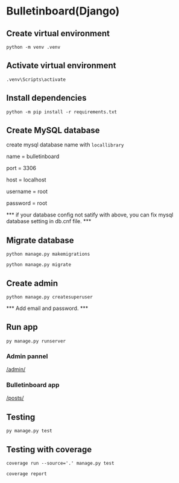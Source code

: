 # Bulletinboard(Django)

## Create virtual environment

`python -m venv .venv`

## Activate virtual environment

`.venv\Scripts\activate`

## Install dependencies

`python -m pip install -r requirements.txt`

## Create MySQL database

create mysql database name with `locallibrary`

name = bulletinboard

port = 3306

host = localhost

username = root

password = root

*** if your database config not satify with above, you can fix mysql database setting in db.cnf file. ***

## Migrate database

`python manage.py makemigrations`

`python manage.py migrate`

## Create admin

`python manage.py createsuperuser`

*** Add email and password. ***

## Run app

`py manage.py runserver`

### Admin pannel

[/admin/](http://localhost:8000/admin/)

### Bulletinboard app

[/posts/](http://localhost:8000/)

## Testing

`py manage.py test`

## Testing with coverage

`coverage run --source='.' manage.py test`

`coverage report`
